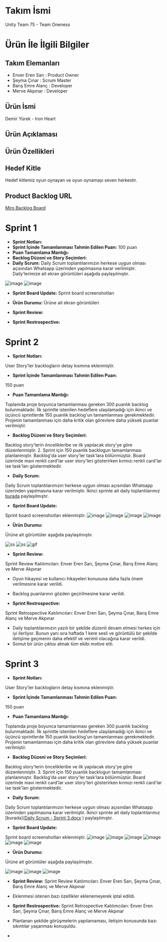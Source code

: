# Takım İsmi
Unity Team 75 - Team Oneness

# Ürün İle İlgili Bilgiler
## Takım Elemanları
- Enver Eren Sarı : Product Owner
- Şeyma Çınar : Scrum Master
- Barış Emre Alanç : Developer
- Merve Akpınar : Developer

## Ürün İsmi
Demir Yürek - Iron Heart
## Ürün Açıklaması

## Ürün Özellikleri

## Hedef Kitle
Hedef kitlemiz oyun oynayan ve oyun oynamayı seven herkestir.

## Product Backlog URL
[Miro Backlog Board](https://miro.com/welcomeonboard/WG90YjkwekQ3TWJ0NkpmWEE5SlI2RjlUS210VTBFMzg3OXlmNjlPUjNKQUl0Nk0zbHNZUDN5cDNCd1JLcUs1SXwzNDU4NzY0NTI0OTc2MDQyOTgz?share_link_id=913450459535)

# Sprint 1
- **Sprint Notları:**
- **Sprint İçinde Tamamlanması Tahmin Edilen Puan:** 100 puan
- **Puan Tamamlama Mantığı:**
- **Backlog Düzeni ve Story Seçimleri:**
- **Daily Scrum:** Daily Scrum toplantılarımızın herkese uygun olması açısından Whatsapp üzerinden yapılmasına karar verilmiştir.
Daily'lerimize ait ekran görüntüleri aşağıda paylaşılmıştır.

![image](https://user-images.githubusercontent.com/48402741/167467443-69a6c381-bc37-4012-84aa-dd831579d83b.png)
![image](https://user-images.githubusercontent.com/48402741/167467500-e7ca5b90-8921-42f3-b874-910e8622df47.png)

- **Sprint Board Update:** Sprint board screenshotları

- **Ürün Durumu:** Ürüne ait ekran görüntüleri

- **Sprint Review:** 

- **Sprint Restrospective:**

# Sprint 2

- **Sprint Notları:** 

User Story'ler backlogların detay kısmına eklenmiştir.

- **Sprint İçinde Tamamlanması Tahmin Edilen Puan:** 

150 puan

- **Puan Tamamlama Mantığı:** 

Toplamda proje boyunca tamamlanması gereken 300 puanlık backlog bulunmaktadır. İlk sprintte istenilen hedeflere ulaşılamadığı için ikinci ve üçüncü sprintlerde 150 puanlık backlog'un tamamlanması gerekmektedir. Projenin tamamlanması için daha kritik olan görevlere daha yüksek puanlar verilmiştir.


- **Backlog Düzeni ve Story Seçimleri:** 

Backlog story'lerin öncelikleribe ve ilk yapılacak story'ye göre düzenlenmiştir. 2. Sprint için 150 puanlık backlogun tamamlanması planlanmıştır. 
Backlog'da user story'ler task'lara bölünmüştür. Board üzerinde mavi renkli card'lar user story'leri gösterirken kırmızı renkli card'lar ise task'ları göstermektedir.


- **Daily Scrum:** 

Daily Scrum toplantılarımızın herkese uygun olması açısından Whatsapp üzerinden yapılmasına karar verilmiştir.
İkinci sprinte ait daily toplantılarımız [burada](https://github.com/team-oneness/unity-team-75/files/8753691/Daily.Scrum.docx) paylaşılmıştır.

- **Sprint Board Update:**

Sprint board screenshotları eklenmiştir.
![image](https://user-images.githubusercontent.com/48402741/169866019-537b95c7-2daf-4805-9953-52e5cc00555f.png)
![image](https://user-images.githubusercontent.com/48402741/169866145-61bebe04-abb8-4fd1-9941-282b6c09f1a6.png)
![image](https://user-images.githubusercontent.com/48402741/169866466-52d890f0-0a3c-47de-be6a-03e380688ce6.png)
![image](https://user-images.githubusercontent.com/48402741/169866669-440f351e-8bf7-4371-8997-62a14bc3d44c.png)


- **Ürün Durumu:** 

Ürüne ait  görüntüler aşağıda paylaşılmıştır.

![ss](https://user-images.githubusercontent.com/48402741/169815504-e93eacf5-92e9-45d5-8f72-ff3b02e84d05.png)
![ss](https://user-images.githubusercontent.com/48402741/169815630-c37f0870-b627-44d2-bd0b-02555f4e62eb.png)
![gif](https://user-images.githubusercontent.com/48402741/169820845-b08b9c43-c05b-46e2-9d1c-942cb355a785.gif)


- **Sprint Review:** 

Sprint Review Katılımcıları: Enver Eren Sarı, Şeyma Çınar, Barış Emre Alanç ve Merve Akpınar
- Oyun hikayesi ve kullanıcı hikayeleri konusuna daha fazla önem verilmesine karar verildi.
- Backlog puanlarının gözden geçirilmesine karar verildi.


- **Sprint Restrospective:** 

Sprint Retrospective Katılımcıları: Enver Eren Sarı, Şeyma Çınar, Barış Emre Alanç ve Merve Akpınar
- Daily toplantılarımızın yazılı bir şekilde düzenli devam etmesi herkes için iyi ilerliyor. Bunun yanı sıra haftada 1 kere sesli ve görüntülü bir şekilde iletişime geçmenin daha efektif ve verimli olacağına karar verildi.
- Somut bir ürün çıktısı almak tüm ekibi motive etti.

# Sprint 3

- **Sprint Notları:** 

User Story'ler backlogların detay kısmına eklenmiştir.

- **Sprint İçinde Tamamlanması Tahmin Edilen Puan:** 

150 puan

- **Puan Tamamlama Mantığı:** 

Toplamda proje boyunca tamamlanması gereken 300 puanlık backlog bulunmaktadır. İlk sprintte istenilen hedeflere ulaşılamadığı için ikinci ve üçüncü sprintlerde 150 puanlık backlog'un tamamlanması gerekmektedir. Projenin tamamlanması için daha kritik olan görevlere daha yüksek puanlar verilmiştir.


- **Backlog Düzeni ve Story Seçimleri:** 

Backlog story'lerin öncelikleribe ve ilk yapılacak story'ye göre düzenlenmiştir. 3. Sprint için 150 puanlık backlogun tamamlanması planlanmıştır. 
Backlog'da user story'ler task'lara bölünmüştür. Board üzerinde mavi renkli card'lar user story'leri gösterirken kırmızı renkli card'lar ise task'ları göstermektedir.


- **Daily Scrum:** 

Daily Scrum toplantılarımızın herkese uygun olması açısından Whatsapp üzerinden yapılmasına karar verilmiştir.
İkinci sprinte ait daily toplantılarımız [burada]([Daily Scrum - Sprint 3.docx](https://github.com/team-oneness/unity-team-75/files/8845930/Daily.Scrum.-.Sprint.3.docx)
) paylaşılmıştır.

- **Sprint Board Update:**

Sprint board screenshotları eklenmiştir.
![image](https://user-images.githubusercontent.com/48402741/172217173-962f4056-5d39-43cd-8ccc-653a4c7d86d2.png)
![image](https://user-images.githubusercontent.com/48402741/172217253-e1b0a601-9a80-42ee-9d67-903d32e29bf8.png)
![image](https://user-images.githubusercontent.com/48402741/172217320-d9e198e3-7ec4-4f42-b4e1-4c41983bfd31.png)
![image](https://user-images.githubusercontent.com/48402741/172217352-e739930f-3670-4e92-9888-c0ae0c972a4e.png)
![image](https://user-images.githubusercontent.com/48402741/172217397-bdf40ca2-46ef-4e0f-9a1d-7471af72dc67.png)
![image](https://user-images.githubusercontent.com/48402741/172217431-66db2404-086e-4ff2-83a3-1a633257b52b.png)



- **Ürün Durumu:** 

Ürüne ait  görüntüler aşağıda paylaşılmıştır.

![image](https://user-images.githubusercontent.com/48402741/172217560-55ef8b5e-b0a5-43ed-b7ad-02e4bfd85fd1.png)
![image](https://user-images.githubusercontent.com/48402741/172217680-3432da4f-e43b-470e-82b2-2b2e6b2acc5b.png)
![image](https://user-images.githubusercontent.com/48402741/172201773-a6bc78c0-879e-41ef-8c67-0c3c12fba26f.png)



- **Sprint Review:** 
Sprint Review Katılımcıları: Enver Eren Sarı, Şeyma Çınar, Barış Emre Alanç ve Merve Akpınar
- Eklenmesi istenen bazı özellikler eklenemeyerek iptal edildi.




- **Sprint Restrospective:** 
Sprint Retrospective Katılımcıları: Enver Eren Sarı, Şeyma Çınar, Barış Emre Alanç ve Merve Akpınar
- Planlanan şekilde görüşmelerin yapılamaması, iletişim konusunda bazı sıkıntılar yaşanması konuşuldu.
-


 



